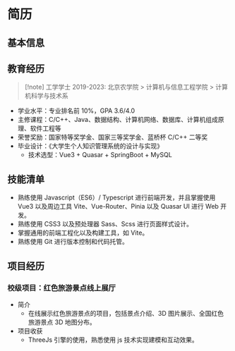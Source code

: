 <auto-dark />

# 简历

## 基本信息

<basic-info />

## 教育经历

<!-- <education /> -->

> [!note] 工学学士
> 2019-2023: 北京农学院 > 计算机与信息工程学院 > 计算机科学与技术系

-   学业水平：专业排名前 10%，GPA 3.6/4.0
-   主修课程：C/C++、Java、数据结构、计算机网络、数据库、计算机组成原理、软件工程等
-   荣誉奖励：国家特等奖学金、国家三等奖学金、蓝桥杯 C/C++ 二等奖
-   毕业设计：《大学生个人知识管理系统的设计与实现》
    -   技术选型：Vue3 + Quasar + SpringBoot + MySQL

## 技能清单

-   熟练使用 Javascript（ES6）/ Typescript 进行前端开发，并且掌握使用 Vue3 以及周边工具 Vite、Vue-Router、Pinia 以及 Quasar UI 进行 Web 开发。
-   熟练使用 CSS3 以及预处理器 Sass、Scss 进行页面样式设计。
-   掌握通用的前端工程化以及构建工具，如 Vite。
-   熟练使用 Git 进行版本控制和代码托管。

## 项目经历

### 校级项目：红色旅游景点线上展厅

-   简介
    -   在线展示红色旅游景点的项目，包括景点介绍、3D 图片展示、全国红色旅游景点 3D 地图分布。
-   项目收获
    -   ThreeJs 引擎的使用，熟悉使用 js 技术实现建模和互动效果。

